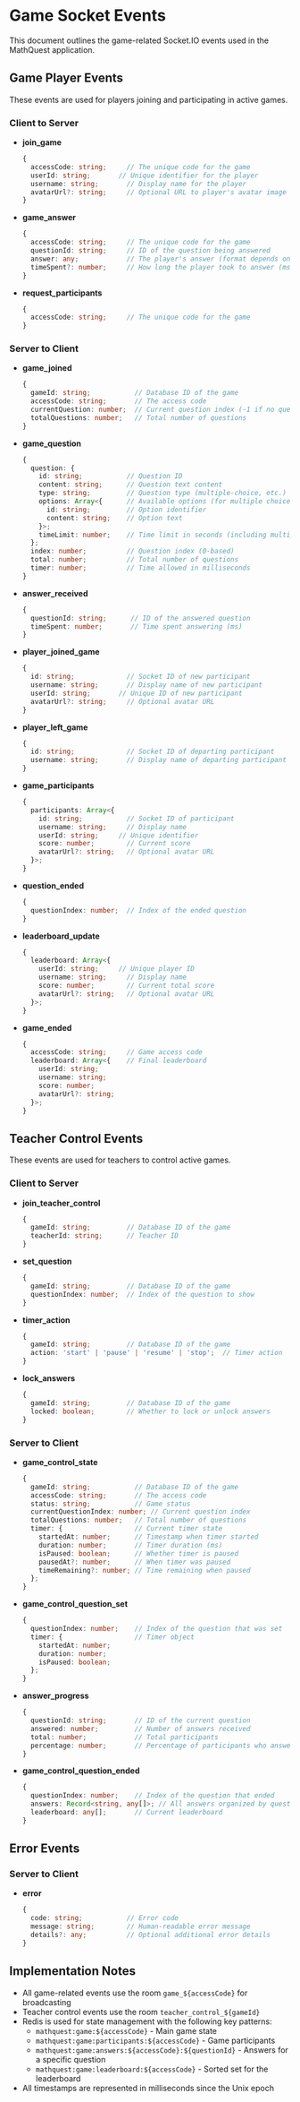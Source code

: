 # Game Socket Events

This document outlines the game-related Socket.IO events used in the MathQuest application.

## Game Player Events

These events are used for players joining and participating in active games.

### Client to Server

- **join_game**
  ```typescript
  {
    accessCode: string;     // The unique code for the game
    userId: string;       // Unique identifier for the player
    username: string;       // Display name for the player
    avatarUrl?: string;     // Optional URL to player's avatar image
  }
  ```

- **game_answer**
  ```typescript
  {
    accessCode: string;     // The unique code for the game
    questionId: string;     // ID of the question being answered
    answer: any;            // The player's answer (format depends on question type)
    timeSpent?: number;     // How long the player took to answer (ms)
  }
  ```

- **request_participants**
  ```typescript
  {
    accessCode: string;     // The unique code for the game
  }
  ```

### Server to Client

- **game_joined**
  ```typescript
  {
    gameId: string;           // Database ID of the game
    accessCode: string;       // The access code
    currentQuestion: number;  // Current question index (-1 if no question active)
    totalQuestions: number;   // Total number of questions
  }
  ```

- **game_question**
  ```typescript
  {
    question: {
      id: string;           // Question ID
      content: string;      // Question text content
      type: string;         // Question type (multiple-choice, etc.)
      options: Array<{      // Available options (for multiple choice)
        id: string;         // Option identifier
        content: string;    // Option text
      }>;
      timeLimit: number;    // Time limit in seconds (including multiplier)
    };
    index: number;          // Question index (0-based)
    total: number;          // Total number of questions
    timer: number;          // Time allowed in milliseconds
  }
  ```

- **answer_received**
  ```typescript
  {
    questionId: string;      // ID of the answered question
    timeSpent: number;       // Time spent answering (ms)
  }
  ```

- **player_joined_game**
  ```typescript
  {
    id: string;             // Socket ID of new participant
    username: string;       // Display name of new participant
    userId: string;       // Unique ID of new participant
    avatarUrl?: string;     // Optional avatar URL
  }
  ```

- **player_left_game**
  ```typescript
  {
    id: string;             // Socket ID of departing participant
    username: string;       // Display name of departing participant
  }
  ```

- **game_participants**
  ```typescript
  {
    participants: Array<{
      id: string;           // Socket ID of participant
      username: string;     // Display name
      userId: string;     // Unique identifier
      score: number;        // Current score
      avatarUrl?: string;   // Optional avatar URL
    }>;
  }
  ```

- **question_ended**
  ```typescript
  {
    questionIndex: number;  // Index of the ended question
  }
  ```

- **leaderboard_update**
  ```typescript
  {
    leaderboard: Array<{
      userId: string;     // Unique player ID
      username: string;     // Display name
      score: number;        // Current total score
      avatarUrl?: string;   // Optional avatar URL
    }>;
  }
  ```

- **game_ended**
  ```typescript
  {
    accessCode: string;     // Game access code
    leaderboard: Array<{    // Final leaderboard
      userId: string;
      username: string;
      score: number;
      avatarUrl?: string;
    }>;
  }
  ```

## Teacher Control Events

These events are used for teachers to control active games.

### Client to Server

- **join_teacher_control**
  ```typescript
  {
    gameId: string;         // Database ID of the game
    teacherId: string;      // Teacher ID
  }
  ```

- **set_question**
  ```typescript
  {
    gameId: string;         // Database ID of the game
    questionIndex: number;  // Index of the question to show
  }
  ```

- **timer_action**
  ```typescript
  {
    gameId: string;         // Database ID of the game
    action: 'start' | 'pause' | 'resume' | 'stop';  // Timer action
  }
  ```

- **lock_answers**
  ```typescript
  {
    gameId: string;         // Database ID of the game
    locked: boolean;        // Whether to lock or unlock answers
  }
  ```

### Server to Client

- **game_control_state**
  ```typescript
  {
    gameId: string;           // Database ID of the game
    accessCode: string;       // The access code
    status: string;           // Game status
    currentQuestionIndex: number; // Current question index
    totalQuestions: number;   // Total number of questions
    timer: {                  // Current timer state
      startedAt: number;      // Timestamp when timer started
      duration: number;       // Timer duration (ms)
      isPaused: boolean;      // Whether timer is paused
      pausedAt?: number;      // When timer was paused
      timeRemaining?: number; // Time remaining when paused
    };
  }
  ```

- **game_control_question_set**
  ```typescript
  {
    questionIndex: number;    // Index of the question that was set
    timer: {                  // Timer object
      startedAt: number;
      duration: number;
      isPaused: boolean;
    };
  }
  ```

- **answer_progress**
  ```typescript
  {
    questionId: string;       // ID of the current question
    answered: number;         // Number of answers received
    total: number;            // Total participants
    percentage: number;       // Percentage of participants who answered
  }
  ```

- **game_control_question_ended**
  ```typescript
  {
    questionIndex: number;    // Index of the question that ended
    answers: Record<string, any[]>; // All answers organized by question ID
    leaderboard: any[];       // Current leaderboard
  }
  ```

## Error Events

### Server to Client

- **error**
  ```typescript
  {
    code: string;           // Error code
    message: string;        // Human-readable error message
    details?: any;          // Optional additional error details
  }
  ```

## Implementation Notes

- All game-related events use the room `game_${accessCode}` for broadcasting
- Teacher control events use the room `teacher_control_${gameId}`
- Redis is used for state management with the following key patterns:
  - `mathquest:game:${accessCode}` - Main game state
  - `mathquest:game:participants:${accessCode}` - Game participants
  - `mathquest:game:answers:${accessCode}:${questionId}` - Answers for a specific question
  - `mathquest:game:leaderboard:${accessCode}` - Sorted set for the leaderboard
- All timestamps are represented in milliseconds since the Unix epoch
